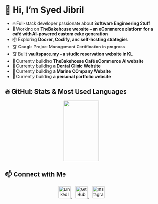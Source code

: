 # 👋 Hi, I’m Syed Jibril  

- 🔥 Full-stack developer passionate about **Software Engineering Stuff**  
- 🚀 Working on **TheBakehouse website – an eCommerce platform for a café with AI-powered custom cake generation**  
- 📦 Exploring **Docker, Coolify, and self-hosting strategies**  
- 🏆 Google Project Management Certification in progress  
- 🏆 Built **vaultspace.my – a studio reservation website in KL**   
- 🎯 Currently building **TheBakehouse Café eCommerce AI website**
- 🎯 Currently building **a Dental Clinic Website**
- 🎯 Currently building **a Marine COmpany Website**      
- 🎯 Currently building **a personal portfolio website**  

## 🔥 GitHub Stats & Most Used Languages  

<p align="center">
  <img width="48%" height="200px" src="https://github-readme-stats.vercel.app/api/top-langs/?username=SyedJibril&layout=compact&theme=radical&langs_count=8" />
</p>  

## 📫 Connect with Me  

<p align="center">
  <a href="https://www.linkedin.com/in/syedjibril" target="_blank">
    <img src="https://skillicons.dev/icons?i=linkedin" width="40" height="40" alt="LinkedIn"/>
  </a>
  &nbsp;&nbsp;
  <a href="https://github.com/SyedJibril" target="_blank">
    <img src="https://skillicons.dev/icons?i=github" width="40" height="40" alt="GitHub"/>
  </a>
  &nbsp;&nbsp;
  <a href="https://www.instagram.com/syd.jibril" target="_blank">
    <img src="https://skillicons.dev/icons?i=instagram" height="40" alt="Instagram"/>
  </a>
</p>




